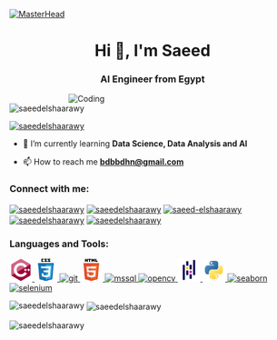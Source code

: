 [![MasterHead](https://swisscognitive.ch/wp-content/uploads/2022/03/Left-Right-Brain-Signals.gif)](https://rishavchanda.io)
<h1 align="center">Hi 👋, I'm Saeed</h1>
<h3 align="center">AI Engineer from Egypt</h3>
<img align="right" alt="Coding" width="400" src="https://c.tenor.com/2uyENRmiUt0AAAAC/coding.gif">

<p align="left"> <img src="https://komarev.com/ghpvc/?username=saeedelshaarawy&label=Profile%20views&color=0e75b6&style=flat" alt="saeedelshaarawy" /> </p>

<p align="left"> <a href="https://twitter.com/saeedelshaarawy" target="blank"><img src="https://img.shields.io/twitter/follow/saeedelshaarawy?logo=twitter&style=for-the-badge" alt="saeedelshaarawy" /></a> </p>

- 🌱 I’m currently learning **Data Science, Data Analysis and AI**

- 📫 How to reach me **bdbbdhn@gmail.com**

<h3 align="left">Connect with me:</h3>
<p align="left">
<a href="https://twitter.com/saeedelshaarawy" target="blank"><img align="center" src="https://raw.githubusercontent.com/rahuldkjain/github-profile-readme-generator/master/src/images/icons/Social/twitter.svg" alt="saeedelshaarawy" height="30" width="40" /></a>
<a href="https://linkedin.com/in/saeedelshaarawy" target="blank"><img align="center" src="https://raw.githubusercontent.com/rahuldkjain/github-profile-readme-generator/master/src/images/icons/Social/linked-in-alt.svg" alt="saeedelshaarawy" height="30" width="40" /></a>
<a href="https://stackoverflow.com/users/saeed-elshaarawy" target="blank"><img align="center" src="https://raw.githubusercontent.com/rahuldkjain/github-profile-readme-generator/master/src/images/icons/Social/stack-overflow.svg" alt="saeed-elshaarawy" height="30" width="40" /></a>
<a href="https://kaggle.com/saeedelshaarawy" target="blank"><img align="center" src="https://raw.githubusercontent.com/rahuldkjain/github-profile-readme-generator/master/src/images/icons/Social/kaggle.svg" alt="saeedelshaarawy" height="30" width="40" /></a>
<a href="https://auth.geeksforgeeks.org/user/saeedelshaarawy" target="blank"><img align="center" src="https://raw.githubusercontent.com/rahuldkjain/github-profile-readme-generator/master/src/images/icons/Social/geeks-for-geeks.svg" alt="saeedelshaarawy" height="30" width="40" /></a>
</p>

<h3 align="left">Languages and Tools:</h3>
<p align="left"> <a href="https://www.w3schools.com/cpp/" target="_blank" rel="noreferrer"> <img src="https://raw.githubusercontent.com/devicons/devicon/master/icons/cplusplus/cplusplus-original.svg" alt="cplusplus" width="40" height="40"/> </a> <a href="https://www.w3schools.com/css/" target="_blank" rel="noreferrer"> <img src="https://raw.githubusercontent.com/devicons/devicon/master/icons/css3/css3-original-wordmark.svg" alt="css3" width="40" height="40"/> </a> <a href="https://git-scm.com/" target="_blank" rel="noreferrer"> <img src="https://www.vectorlogo.zone/logos/git-scm/git-scm-icon.svg" alt="git" width="40" height="40"/> </a> <a href="https://www.w3.org/html/" target="_blank" rel="noreferrer"> <img src="https://raw.githubusercontent.com/devicons/devicon/master/icons/html5/html5-original-wordmark.svg" alt="html5" width="40" height="40"/> </a> <a href="https://www.microsoft.com/en-us/sql-server" target="_blank" rel="noreferrer"> <img src="https://www.svgrepo.com/show/303229/microsoft-sql-server-logo.svg" alt="mssql" width="40" height="40"/> </a> <a href="https://opencv.org/" target="_blank" rel="noreferrer"> <img src="https://www.vectorlogo.zone/logos/opencv/opencv-icon.svg" alt="opencv" width="40" height="40"/> </a> <a href="https://pandas.pydata.org/" target="_blank" rel="noreferrer"> <img src="https://raw.githubusercontent.com/devicons/devicon/2ae2a900d2f041da66e950e4d48052658d850630/icons/pandas/pandas-original.svg" alt="pandas" width="40" height="40"/> </a> <a href="https://www.python.org" target="_blank" rel="noreferrer"> <img src="https://raw.githubusercontent.com/devicons/devicon/master/icons/python/python-original.svg" alt="python" width="40" height="40"/> </a> <a href="https://seaborn.pydata.org/" target="_blank" rel="noreferrer"> <img src="https://seaborn.pydata.org/_images/logo-mark-lightbg.svg" alt="seaborn" width="40" height="40"/> </a> <a href="https://www.selenium.dev" target="_blank" rel="noreferrer"> <img src="https://raw.githubusercontent.com/detain/svg-logos/780f25886640cef088af994181646db2f6b1a3f8/svg/selenium-logo.svg" alt="selenium" width="40" height="40"/> </a> </p>

<p><img align="left" src="https://github-readme-stats.vercel.app/api/top-langs?username=saeedelshaarawy&show_icons=true&locale=en&layout=compact" alt="saeedelshaarawy" /></p>

<p>&nbsp;<img align="center" src="https://github-readme-stats.vercel.app/api?username=saeedelshaarawy&show_icons=true&locale=en" alt="saeedelshaarawy" /></p>

<p><img align="center" src="https://github-readme-streak-stats.herokuapp.com/?user=saeedelshaarawy&" alt="saeedelshaarawy" /></p>
